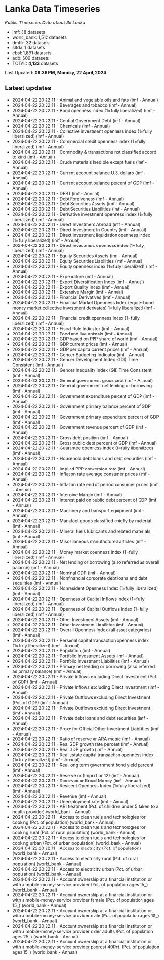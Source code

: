 # Lanka Data Timeseries
*Public Timeseries Data about Sri Lanka*

* imf: 88 datasets
* world_bank: 1,512 datasets
* dmtlk: 32 datasets
* sltda: 1 datasets
* cbsl: 1,891 datasets
* adb: 609 datasets
* TOTAL: **4,133** datasets

Last Updated: **08:36 PM, Monday, 22 April, 2024**

## Latest updates

* 2024-04-22 20:22:11 - Animal and vegetable oils and fats (imf - Annual)
* 2024-04-22 20:22:11 - Beverages and tobacco (imf - Annual)
* 2024-04-22 20:22:11 - Bond openness index (1=fully liberalized) (imf - Annual)
* 2024-04-22 20:22:11 - Central Government Debt (imf - Annual)
* 2024-04-22 20:22:11 - Chemicals (imf - Annual)
* 2024-04-22 20:22:11 - Collective investment openness index (1=fully liberalized) (imf - Annual)
* 2024-04-22 20:22:11 - Commercial credit openness index (1=fully liberalized) (imf - Annual)
* 2024-04-22 20:22:11 - Commodity & transactions not classified accord to kind (imf - Annual)
* 2024-04-22 20:22:11 - Crude materials inedible except fuels (imf - Annual)
* 2024-04-22 20:22:11 - Current account balance U.S. dollars (imf - Annual)
* 2024-04-22 20:22:11 - Current account balance percent of GDP (imf - Annual)
* 2024-04-22 20:22:11 - DEBT (imf - Annual)
* 2024-04-22 20:22:11 - Debt Forgiveness (imf - Annual)
* 2024-04-22 20:22:11 - Debt Securities Assets (imf - Annual)
* 2024-04-22 20:22:11 - Debt Securities Liabilities (imf - Annual)
* 2024-04-22 20:22:11 - Derivative investment openness index (1=fully liberalized) (imf - Annual)
* 2024-04-22 20:22:11 - Direct Investment Abroad (imf - Annual)
* 2024-04-22 20:22:11 - Direct Investment In Country (imf - Annual)
* 2024-04-22 20:22:11 - Direct investment liquidation openness index (1=fully liberalized) (imf - Annual)
* 2024-04-22 20:22:11 - Direct investment openness index (1=fully liberalized) (imf - Annual)
* 2024-04-22 20:22:11 - Equity Securities Assets (imf - Annual)
* 2024-04-22 20:22:11 - Equity Securities Liabilities (imf - Annual)
* 2024-04-22 20:22:11 - Equity openness index (1=fully liberalized) (imf - Annual)
* 2024-04-22 20:22:11 - Expenditure (imf - Annual)
* 2024-04-22 20:22:11 - Export Diversification Index (imf - Annual)
* 2024-04-22 20:22:11 - Export Quality Index (imf - Annual)
* 2024-04-22 20:22:11 - Extensive Margin (imf - Annual)
* 2024-04-22 20:22:11 - Financial Derivatives (imf - Annual)
* 2024-04-22 20:22:11 - Financial Market Openness Index (equity bond money market collective investment derivates) 1=fully liberalized (imf - Annual)
* 2024-04-22 20:22:11 - Financial credit openness index (1=fully liberalized) (imf - Annual)
* 2024-04-22 20:22:11 - Fiscal Rule Indicator (imf - Annual)
* 2024-04-22 20:22:11 - Food and live animals (imf - Annual)
* 2024-04-22 20:22:11 - GDP based on PPP share of world (imf - Annual)
* 2024-04-22 20:22:11 - GDP current prices (imf - Annual)
* 2024-04-22 20:22:11 - GDP per capita current prices (imf - Annual)
* 2024-04-22 20:22:11 - Gender Budgeting Indicator (imf - Annual)
* 2024-04-22 20:22:11 - Gender Development Index (GDI) Time Consistent (imf - Annual)
* 2024-04-22 20:22:11 - Gender Inequality Index (GII) Time Consistent (imf - Annual)
* 2024-04-22 20:22:11 - General government gross debt (imf - Annual)
* 2024-04-22 20:22:11 - General government net lending or borrowing (imf - Annual)
* 2024-04-22 20:22:11 - Government expenditure percent of GDP (imf - Annual)
* 2024-04-22 20:22:11 - Government primary balance percent of GDP (imf - Annual)
* 2024-04-22 20:22:11 - Government primary expenditure percent of GDP (imf - Annual)
* 2024-04-22 20:22:11 - Government revenue percent of GDP (imf - Annual)
* 2024-04-22 20:22:11 - Gross debt position (imf - Annual)
* 2024-04-22 20:22:11 - Gross public debt percent of GDP (imf - Annual)
* 2024-04-22 20:22:11 - Guarantee openness index (1=fully liberalized) (imf - Annual)
* 2024-04-22 20:22:11 - Household debt loans and debt securities (imf - Annual)
* 2024-04-22 20:22:11 - Implied PPP conversion rate (imf - Annual)
* 2024-04-22 20:22:11 - Inflation rate average consumer prices (imf - Annual)
* 2024-04-22 20:22:11 - Inflation rate end of period consumer prices (imf - Annual)
* 2024-04-22 20:22:11 - Intensive Margin (imf - Annual)
* 2024-04-22 20:22:11 - Interest paid on public debt percent of GDP (imf - Annual)
* 2024-04-22 20:22:11 - Machinery and transport equipment (imf - Annual)
* 2024-04-22 20:22:11 - Manufact goods classified chiefly by material (imf - Annual)
* 2024-04-22 20:22:11 - Mineral fuels lubricants and related materials (imf - Annual)
* 2024-04-22 20:22:11 - Miscellaneous manufactured articles (imf - Annual)
* 2024-04-22 20:22:11 - Money market openness index (1=fully liberalized) (imf - Annual)
* 2024-04-22 20:22:11 - Net lending or borrowing (also referred as overall balance) (imf - Annual)
* 2024-04-22 20:22:11 - Nominal GDP (imf - Annual)
* 2024-04-22 20:22:11 - Nonfinancial corporate debt loans and debt securities (imf - Annual)
* 2024-04-22 20:22:11 - Nonresident Openness Index (1=fully liberalized) (imf - Annual)
* 2024-04-22 20:22:11 - Openness of Capital Inflows Index (1=fully liberalized) (imf - Annual)
* 2024-04-22 20:22:11 - Openness of Capital Outflows Index (1=fully liberalized) (imf - Annual)
* 2024-04-22 20:22:11 - Other Investment Assets (imf - Annual)
* 2024-04-22 20:22:11 - Other Investment Liabilities (imf - Annual)
* 2024-04-22 20:22:11 - Overall Openness Index (all asset categories) (imf - Annual)
* 2024-04-22 20:22:11 - Personal capital transaction openness index (1=fully liberalized) (imf - Annual)
* 2024-04-22 20:22:11 - Population (imf - Annual)
* 2024-04-22 20:22:11 - Portfolio Investment Assets (imf - Annual)
* 2024-04-22 20:22:11 - Portfolio Investment Liabilities (imf - Annual)
* 2024-04-22 20:22:11 - Primary net lending or borrowing (also referred as primary balance) (imf - Annual)
* 2024-04-22 20:22:11 - Private Inflows excluding Direct Investment (Pct. of GDP) (imf - Annual)
* 2024-04-22 20:22:11 - Private Inflows excluding Direct Investment (imf - Annual)
* 2024-04-22 20:22:11 - Private Outflows excluding Direct Investment (Pct. of GDP) (imf - Annual)
* 2024-04-22 20:22:11 - Private Outflows excluding Direct Investment (imf - Annual)
* 2024-04-22 20:22:11 - Private debt loans and debt securities (imf - Annual)
* 2024-04-22 20:22:11 - Proxy for Official Other Investment Liabilities (imf - Annual)
* 2024-04-22 20:22:11 - Ratio of reserve or ARA metric (imf - Annual)
* 2024-04-22 20:22:11 - Real GDP growth rate percent (imf - Annual)
* 2024-04-22 20:22:11 - Real GDP growth (imf - Annual)
* 2024-04-22 20:22:11 - Real estate capital transaction openness index (1=fully liberalized) (imf - Annual)
* 2024-04-22 20:22:11 - Real long term government bond yield percent (imf - Annual)
* 2024-04-22 20:22:11 - Reserve or (Import or 12) (imf - Annual)
* 2024-04-22 20:22:11 - Reserves or Broad Money (imf - Annual)
* 2024-04-22 20:22:11 - Resident Openness Index (1=fully liberalized) (imf - Annual)
* 2024-04-22 20:22:11 - Revenue (imf - Annual)
* 2024-04-22 20:22:11 - Unemployment rate (imf - Annual)
* 2024-04-22 20:22:11 - ARI treatment (Pct. of children under 5 taken to a health provider) (world_bank - Annual)
* 2024-04-22 20:22:11 - Access to clean fuels and technologies for cooking (Pct. of population) (world_bank - Annual)
* 2024-04-22 20:22:11 - Access to clean fuels and technologies for cooking rural (Pct. of rural population) (world_bank - Annual)
* 2024-04-22 20:22:11 - Access to clean fuels and technologies for cooking urban (Pct. of urban population) (world_bank - Annual)
* 2024-04-22 20:22:11 - Access to electricity (Pct. of population) (world_bank - Annual)
* 2024-04-22 20:22:11 - Access to electricity rural (Pct. of rural population) (world_bank - Annual)
* 2024-04-22 20:22:11 - Access to electricity urban (Pct. of urban population) (world_bank - Annual)
* 2024-04-22 20:22:11 - Account ownership at a financial institution or with a mobile-money-service provider (Pct. of population ages 15_) (world_bank - Annual)
* 2024-04-22 20:22:11 - Account ownership at a financial institution or with a mobile-money-service provider female (Pct. of population ages 15_) (world_bank - Annual)
* 2024-04-22 20:22:11 - Account ownership at a financial institution or with a mobile-money-service provider male (Pct. of population ages 15_) (world_bank - Annual)
* 2024-04-22 20:22:11 - Account ownership at a financial institution or with a mobile-money-service provider older adults (Pct. of population ages 25_) (world_bank - Annual)
* 2024-04-22 20:22:11 - Account ownership at a financial institution or with a mobile-money-service provider poorest 40Pct. (Pct. of population ages 15_) (world_bank - Annual)